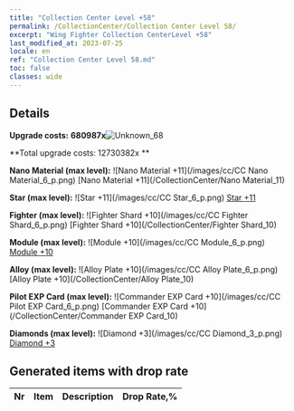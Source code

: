 ```yaml
---
title: "Collection Center Level +58"
permalink: /CollectionCenter/Collection Center Level 58/
excerpt: "Wing Fighter Collection CenterLevel +58"
last_modified_at: 2023-07-25
locale: en
ref: "Collection Center Level 58.md"
toc: false
classes: wide
---
```



## Details

 **Upgrade costs:** **680987x**![Unknown_68](/images/item/bh_img25_p.png)

 **Total upgrade costs: 12730382x **

 **Nano Material (max level):** ![Nano Material +11](/images/cc/CC Nano Material_6_p.png) [Nano Material +11](/CollectionCenter/Nano Material_11)

 **Star (max level):** ![Star +11](/images/cc/CC Star_6_p.png) [Star +11](/CollectionCenter/Star_11)

 **Fighter (max level):** ![Fighter Shard +10](/images/cc/CC Fighter Shard_6_p.png) [Fighter Shard +10](/CollectionCenter/Fighter Shard_10)

 **Module (max level):** ![Module +10](/images/cc/CC Module_6_p.png) [Module +10](/CollectionCenter/Module_10)

 **Alloy (max level):** ![Alloy Plate +10](/images/cc/CC Alloy Plate_6_p.png) [Alloy Plate +10](/CollectionCenter/Alloy Plate_10)

 **Pilot EXP Card (max level):** ![Commander EXP Card +10](/images/cc/CC Pilot EXP Card_6_p.png) [Commander EXP Card +10](/CollectionCenter/Commander EXP Card_10)

 **Diamonds (max level):** ![Diamond +3](/images/cc/CC Diamond_3_p.png) [Diamond +3](/CollectionCenter/Diamond_3)

## Generated items with drop rate

  |  Nr |     Item   |    Description   |  Drop Rate,% |
  |:----|:----------:|:-----------------|:-------------|

